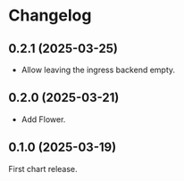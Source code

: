 # Changelog

## 0.2.1 (2025-03-25)

- Allow leaving the ingress backend empty.

## 0.2.0 (2025-03-21)

- Add Flower. 

## 0.1.0 (2025-03-19)

First chart release.